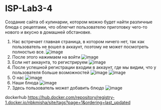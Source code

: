 # ISP-Lab3-4
Создание сайта об кулинарии, котором можно будет найти различные блюда с рецептами, что облегчит пользователю приготовку чего-то нового и вкусно в домашней обстановке.
1. Нас встречает главная страница, в котором ничего нет, так как пользователь не вошел в аккаунт, поэтому не может посмотреть полностью все.
 ![image](https://user-images.githubusercontent.com/79207246/172470625-c5982bcf-0c47-4f81-80d8-76fbc703f6d5.png)
2. После этого нажимаем на войти
 ![image](https://user-images.githubusercontent.com/79207246/172470790-def1d98b-8270-4b66-87bf-51cf73eadfc7.png)
3. Если нет аккаунта, то регистрируем
 ![image](https://user-images.githubusercontent.com/79207246/172470872-635f6684-e389-4d09-9947-a214faece816.png)
4. После успешной регистрации входим в аккаунт, где мы видим, что у пользователя больше возможностей
   ![image](https://user-images.githubusercontent.com/79207246/172471092-e045fbfc-d4e6-4365-afab-ac25b485ab69.png)
   ![image](https://user-images.githubusercontent.com/79207246/172471194-189f2dfd-5b65-4860-aace-bf5341c32260.png)
5. О нас
   ![image](https://user-images.githubusercontent.com/79207246/172471281-0bcff5c1-ea96-4c58-82fe-aac910adcaea.png)
6. Наши блюда
   ![image](https://user-images.githubusercontent.com/79207246/172471332-605ca7b3-634f-431d-b6a3-491e55797e44.png)
7. Здесь пользователь может добавить блюдо
   ![image](https://user-images.githubusercontent.com/79207246/172471413-e2877f53-9504-476c-b546-c8bf37b1d810.png)

dockerhub https://hub.docker.com/repository/registry-1.docker.io/nbkmisha/site/tags?page=1&ordering=last_updated
